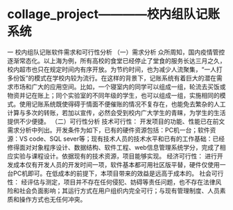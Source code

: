 # collage_project————校内组队记账系统
一 校内组队记账软件需求和可行性分析
（一）需求分析
众所周知，国内疫情管控逐渐常态化。以上海为例，所有高校的食堂已经停止了堂食的服务长达三月之久，校内超市也只在规定时间内有序开放。为节约时间，也为减少人流聚集，“一人打多份饭”的模式在学校内较为流行。在这样的背景下，记账系统有着巨大的潜在需求市场和广大的应用空间。比如，一个寝室内的同学可以组成一组，轮流去买饭或物资并记在账上；同个实验室的不同年级的学生，也可以组成一组，实施相同的模式。使用记账系统既使得碍于情面不便催账的情况不复存在，也能免去繁杂的人工计算与多次的转账，若加以宣传，必然会受到校内广大学生的青睐，为学生的生活提供不少便捷。
（二）可行性分析
技术可行性：
开发项目的功能、性能已在前文需求分析中列出。开发条件为如下，已有的硬件资源包括：PC机一台；软件资源：VS code、SQL sever等；现有技术人员的技术水平和已有的工作基础：已经修得面对对象程序设计、数据结构、软件工程、web信息管理系统学分，完成了相应实验与课程设计。依据现有的技术资源，项目能够实现。
经济可行性：
进行开发成本仅有开发人员的开发时间一项，软件基本都可用社区版平替，硬件仅使用一台PC机即可。在低成本的前提下，本项目带来的效益是远高于成本的。
社会可行性：
经评估与测定，项目并不存在任何侵犯、妨碍等责任问题，也不存在法律风险和社会负面影响；其运行方式在用户组织内完全可行；与现有管理制度、人员素质和操作方式也无任何冲突。
